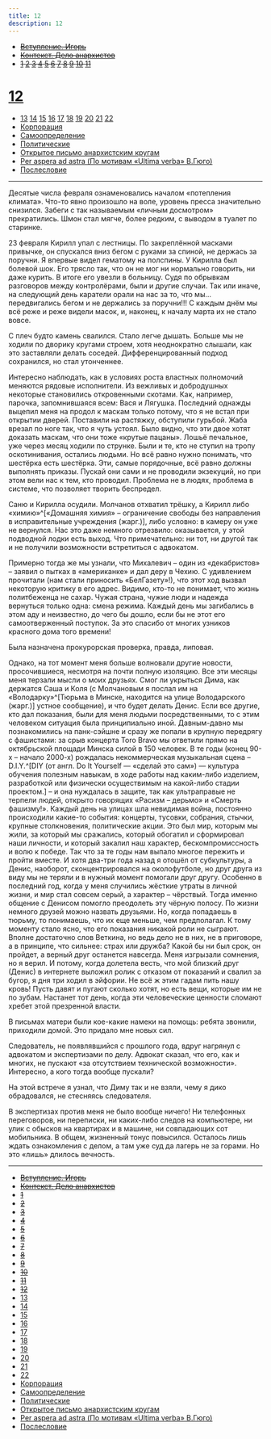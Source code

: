 ```yaml
---
title: 12
description: 12
---
```


- ~~[Вступление. Игорь](./1.md)~~
- ~~[Контекст. Дело анархистов](./2.md)~~
- ~~[1](./3.md)  [2](./4.md)  [3](./5.md)  [4](./6.md)  [5](./7.md)  [6](./8.md)  [7](./9.md)  [8](./10.md)  [9](./11.md)  [10](./12.md)  [11](./13.md)~~
# [12](./14.md)  
- [13](./15.md)  [14](./16.md)  [15](./17.md)  [16](./18.md)  [17](./19.md)  [18](./20.md)  [19](./21.md)  [20](./22.md)  [21](./23.md)  [22](./24.md)
- [Корпорация](./25.md)
- [Самоопределение](./26.md)
- [Политические](./27.md)
- [Открытое письмо анархистским кругам](./28.md)
- [Per aspera ad astra (По мотивам «Ultima verba» В.Гюго)](./29.md)
- [Послесловие](./30.md)

---

Десятые числа февраля ознаменовались началом «потепления климата». Что-то явно произошло на воле, уровень пресса значительно снизился. Забеги с так называемым «личным досмотром» прекратились. Шмон стал мягче, более редким, с выводом в туалет по старинке.

23 февраля Кирилл упал с лестницы. По закреплённой масками привычке, он спускался вниз бегом с руками за спиной, не держась за поручни. Я впервые видел гематому на полспины. У Кирилла был болевой шок. Его трясло так, что он не мог ни нормально говорить, ни даже курить. В итоге его увезли в больницу. Судя по обрывкам разговоров между контролёрами, были и другие случаи. Так или иначе, на следующий день каратели орали на нас за то, что мы… передвигались бегом и не держались за поручни!!! С каждым днём мы всё реже и реже видели масок, и, наконец, к началу марта их не стало вовсе.

С плеч будто камень свалился. Стало легче дышать. Больше мы не ходили по дворику кругами строем, хотя неоднократно слышали, как это заставляли делать соседей. Дифференцированный подход сохранился, но стал утонченнее.

Интересно наблюдать, как в условиях роста властных полномочий меняются рядовые исполнители. Из вежливых и добродушных некоторые становились откровенными скотами. Как, например, парочка, запомнившаяся всем: Вася и Лягушка. Последний однажды выцепил меня на продол к маскам только потому, что я не встал при открытии дверей. Поставили на растяжку, обступили гурьбой. Жаба врезал по ноге так, что я чуть устоял. Было видно, что эти двое хотят доказать маскам, что они тоже «крутые пацаны». Лошьё печальное, уже через месяц ходили по струнке. Были и те, кто не ступил на тропу оскотинивания, остались людьми. Но всё равно нужно понимать, что шестёрка есть шестёрка. Эти, самые порядочные, всё равно должны выполнять приказы. Пускай они сами и не проводили экзекуций, но при этом вели нас к тем, кто проводил. Проблема не в людях, проблема в системе, что позволяет творить беспредел.

Саню и Кирилла осудили. Молчанов отхватил трёшку, а Кирилл либо «химию»^[«Домашняя химия» – ограничение свободы без направления в исправительные учреждения (жарг.)], либо условно: в камеру он уже не вернулся. Нас это даже немного отрезвило: оказывается, у этой подводной лодки есть выход. Что примечательно: ни тот, ни другой так и не получили возможности встретиться с адвокатом.

Примерно тогда же мы узнали, что Михалевич – один из «декабристов» – заявил о пытках в «американке» и дал деру в Чехию. С удивлением прочитали (нам стали приносить «БелГазету»!), что этот ход вызвал некоторую критику в его адрес. Видимо, кто-то не понимает, что жизнь политбеженца не сахар. Чужая страна, чужие люди и надежда вернуться только одна: смена режима. Каждый день мы загибались в этом аду и неизвестно, до чего бы дошло, если бы не этот его самоотверженный поступок. За это спасибо от многих узников красного дома того времени!

Была назначена прокурорская проверка, правда, липовая.

Однако, на тот момент меня больше волновали другие новости, просочившиеся, несмотря на почти полную изоляцию. Все эти месяцы меня терзали мысли о моих друзьях. Смог ли укрыться Дима, как держатся Саша и Коля (с Молчановым я послал им на «Володарку»^[Тюрьма в Минске, находится на улице Володарского (жарг.)] устное сообщение), и что будет делать Денис. Если все другие, кто дал показания, были для меня людьми посредственными, то с этим человеком ситуация была принципиально иной. Давным-давно мы познакомились на панк-сэйшне и сразу же попали в крупную передрягу с фашистами: за срыв концерта Toro Bravo мы ответили прямо на октябрьской площади Минска силой в 150 человек. В те годы (конец 90-х – начало 2000-х) рождалась некоммерческая музыкальная сцена – D.I.Y.^[DIY (от англ. Do It Yourself — «сделай это сам») — культура обучения полезным навыкам, в ходе работы над каким-либо изделием, разработкой или физически осуществимым на какой-либо стадии проектом.] – и она нуждалась в защите, так как ультраправые не терпели людей, открыто говорящих «Расизм – дерьмо» и «Смерть фашизму!». Каждый день на улицах шла невидимая война, постоянно происходили какие-то события: концерты, тусовки, собрания, стычки, крупные столкновения, политические акции. Это был мир, которым мы жили, за который мы сражались, который обогатил и сформировал наши личности, и который закалил наш характер, бескомпромиссность и волю к победе. Так что за те годы нам выпало многое пережить и пройти вместе. И хотя два-три года назад я отошёл от субкультуры, а Денис, наоборот, сконцентрировался на околофутболе, но друг друга из виду мы не теряли и в нужный момент помогали друг другу. Особенно в последний год, когда у меня случились жёсткие утраты в личной жизни, и мир стал совсем серый, а характер – чёрствый. Тогда именно общение с Денисом помогло преодолеть эту чёрную полосу. По жизни немного друзей можно назвать друзьями. Но, когда попадаешь в тюрьму, то понимаешь, что их еще меньше, чем предполагал. К тому моменту стало ясно, что его показания никакой роли не сыграют. Вполне достаточно слов Веткина, но ведь дело не в них, не в приговоре, а в принципе, что сильнее: страх или дружба? Какой бы ни был срок, он пройдет, а верный друг останется навсегда. Меня изгрызали сомнения, но я верил. И потому, когда долетела весть, что мой близкий друг (Денис) в интернете выложил ролик с отказом от показаний и свалил за бугор, я дня три ходил в эйфории. Не всё ж этим гадам пить нашу кровь! Пусть давят и пугают сколько хотят, но есть вещи, которые им не по зубам. Настанет тот день, когда эти человеческие ценности сломают хребет этой презренной власти.

В письмах матери были кое-какие намеки на помощь: ребята звонили, приходили домой. Это придало мне новых сил.

Следователь, не появлявшийся с прошлого года, вдруг нагрянул с адвокатом и экспертизами по делу. Адвокат сказал, что его, как и многих, не пускают «за отсутствием технической возможности». Интересно, а кого тогда вообще пускали?

На этой встрече я узнал, что Диму так и не взяли, чему я дико обрадовался, не стесняясь следователя.

В экспертизах против меня не было вообще ничего! Ни телефонных переговоров, ни переписки, ни каких-либо следов на компьютере, ни улик с обысков на квартирах и в машине, ни совпадающих сот мобильника. В общем, жизненный тонус повысился. Осталось лишь ждать ознакомления с делом, а там уже суд да лагерь не за горами. Но это «лишь» длилось вечность.

---

- ~~[Вступление. Игорь](./1.md)~~
- ~~[Контекст. Дело анархистов](./2.md)~~
- ~~[1](./3.md)~~
- ~~[2](./4.md)~~
- ~~[3](./5.md)~~
- ~~[4](./6.md)~~
- ~~[5](./7.md)~~
- ~~[6](./8.md)~~
- ~~[7](./9.md)~~
- ~~[8](./10.md)~~
- ~~[9](./11.md)~~
- ~~[10](./12.md)~~
- ~~[11](./13.md)~~
- ~~[12](./14.md)~~
- [13](./15.md)
- [14](./16.md)
- [15](./17.md)
- [16](./18.md)
- [17](./19.md)
- [18](./20.md)
- [19](./21.md)
- [20](./22.md)
- [21](./23.md)
- [22](./24.md)
- [Корпорация](./25.md)
- [Самоопределение](./26.md)
- [Политические](./27.md)
- [Открытое письмо анархистским кругам](./28.md)
- [Per aspera ad astra (По мотивам «Ultima verba» В.Гюго)](./29.md)
- [Послесловие](./30.md)
